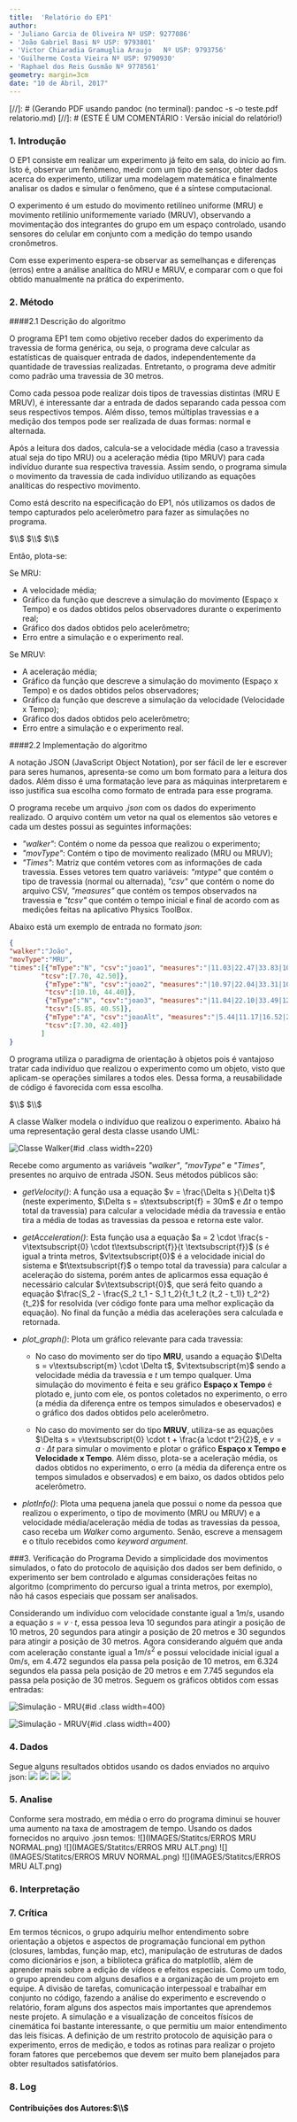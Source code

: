 ```yaml
---
title:  'Relatório do EP1'
author:
- 'Juliano Garcia de Oliveira Nº USP: 9277086'
- 'João Gabriel Basi Nº USP: 9793801'
- 'Victor Chiaradia Gramuglia Araujo   Nº USP: 9793756'
- 'Guilherme Costa Vieira Nº USP: 9790930'
- 'Raphael dos Reis Gusmão Nº 9778561'
geometry: margin=3cm
date: "10 de Abril, 2017"
---
```

[//]: # (Gerando PDF usando pandoc (no terminal): pandoc -s -o teste.pdf relatorio.md)
[//]: # (ESTE É UM COMENTÁRIO : Versão inicial do relatório!)

### 1. Introdução

O EP1 consiste em realizar um experimento já feito em sala, do início ao fim. Isto é, observar um fenômeno, medir com um tipo de sensor, obter dados acerca do experimento, utilizar uma modelagem matemática e finalmente analisar os dados e simular o fenômeno, que é a síntese computacional.

O experimento é um estudo do movimento retilíneo uniforme (MRU) e movimento retilínio uniformemente variado (MRUV), observando a movimentação dos integrantes do grupo em um espaço controlado, usando sensores do celular em conjunto com a medição do tempo usando cronômetros.

Com esse experimento espera-se observar as semelhanças e diferenças (erros) entre a análise analítica do MRU e MRUV, e comparar com o que foi obtido manualmente na prática do experimento.

### 2. Método

####2.1 Descrição do algoritmo

O programa EP1 tem como objetivo receber dados do experimento da travessia de forma genérica, ou seja, o programa deve calcular as estatísticas de quaisquer entrada de dados, independentemente da quantidade de travessias realizadas. Entretanto, o programa deve admitir como padrão uma travessia de 30 metros.

Como cada pessoa pode realizar dois tipos de travessias distintas (MRU E MRUV), é interessante dar a entrada de dados separando cada pessoa com seus respectivos tempos. Além disso, temos múltiplas travessias e a medição dos tempos pode ser realizada de duas formas: normal e alternada.

Após a leitura dos dados, calcula-se a velocidade média (caso a travessia atual seja do tipo MRU) ou a aceleração média (tipo MRUV) para cada indivíduo durante sua respectiva travessia. Assim sendo, o programa simula o movimento da travessia de cada indivíduo utilizando as equações analíticas do respectivo movimento.

Como está descrito na especificação do EP1, nós utilizamos os dados de tempo capturados pelo acelerômetro para fazer as simulações no programa.

$\\$
$\\$
$\\$

Então, plota-se:

Se MRU:

- A velocidade média;
- Gráfico da função que descreve a simulação do movimento (Espaço x Tempo) e os dados obtidos pelos observadores durante o experimento real;
- Gráfico dos dados obtidos pelo acelerômetro;
- Erro entre a simulação e o experimento real.

Se MRUV:

- A aceleração média;
- Gráfico da função que descreve a simulação do movimento (Espaço x Tempo) e os dados obtidos pelos observadores;
- Gráfico da função que descreve a simulação da velocidade (Velocidade x Tempo);
- Gráfico dos dados obtidos pelo acelerômetro;
- Erro entre a simulação e o experimento real.

####2.2 Implementação do algoritmo

A notação JSON (JavaScript Object Notation), por ser fácil de ler e escrever para seres humanos, apresenta-se como um bom formato para a leitura dos dados. Além disso é uma formatação leve para as máquinas interpretarem e isso justifica sua escolha como formato de entrada para esse programa.

O programa recebe um arquivo *.json* com os dados do experimento realizado. O arquivo contém um vetor na qual os elementos são vetores e cada um destes possui as seguintes informações:

- *"walker"*: Contém o nome da pessoa que realizou o experimento;
- *"movType"*: Contém o tipo de movimento realizado (MRU ou MRUV);
- *"Times"*: Matriz que contém vetores com as informações de cada travessia. Esses vetores tem quatro variáveis: *"mtype"* que contém o tipo de travessia (normal ou alternada), *"csv"* que contém o nome do arquivo CSV, *"measures"* que contém os tempos observados na travessia e *"tcsv"* que contém o tempo inicial e final de acordo com as medições feitas na aplicativo Physics ToolBox.

Abaixo está um exemplo de entrada no formato *json*:

```json
{
"walker":"João",
"movType":"MRU",
"times":[{"mType":"N", "csv":"joao1", "measures":"|11.03|22.47|33.83|10.70|22.09|33.62|",
        "tcsv":[7.70, 42.50]},
         {"mType":"N", "csv":"joao2", "measures":"|10.97|22.04|33.31|10.90|22.00|33.47|",
         "tcsv":[10.10, 44.40]},
         {"mType":"N", "csv":"joao3", "measures":"|11.04|22.10|33.49|12.70|22.04|33.69|",
         "tcsv":[5.85, 40.55]},
         {"mType":"A", "csv":"joaoAlt", "measures":"|5.44|11.17|16.52|22.25|27.92|34.13|",
         "tcsv":[7.30, 42.40]}
        ]
}
```

O programa utiliza o paradigma de orientação à objetos pois é vantajoso tratar cada indivíduo que realizou o experimento como um objeto, visto que aplicam-se operações similares a todos eles. Dessa forma, a reusabilidade de código é favorecida com essa escolha.

$\\$
$\\$

A classe Walker modela o indivíduo que realizou o experimento. Abaixo há uma representação geral desta classe usando UML:

![Classe Walker](IMAGES/umlclass.png){#id .class width=220}

Recebe como argumento as variáveis *"walker"*, *"movType"* e *"Times"*, presentes no arquivo de entrada JSON. Seus métodos públicos são:

 - *getVelocity()*: A função usa a equação $v = \frac{\Delta s }{\Delta t}$ (neste experimento, $\Delta s = s\textsubscript{f} = 30m$ e $\Delta t$ o tempo total da travessia) para calcular a velocidade média da travessia e então tira a média de todas as travessias da pessoa e retorna este valor.

 - *getAcceleration()*: Esta função usa a equação $a = 2 \cdot \frac{s - v\textsubscript{0} \cdot t\textsubscript{f}}{t \textsubscript{f}}$ ($s$ é igual a trinta metros, $v\textsubscript{0}$ é a velocidade inicial do sistema e $t\textsubscript{f}$ o tempo total da travessia) para calcular a aceleração do sistema, porém antes de aplicarmos essa equação é necessário calcular $v\textsubscript{0}$, que será feito quando a equação $\frac{S_2 - \frac{S_2 t_1 - S_1 t_2}{t_1 t_2 (t_2 - t_1)} t_2^2}{t_2}$ for resolvida (ver código fonte para uma melhor explicação da equação). No final da função a média das acelerações sera calculada e retornada.

- *plot_graph()*: Plota um gráfico relevante para cada travessia:

    - No caso do movimento ser do tipo **MRU**, usando a equação $\Delta s = v\textsubscript{m} \cdot \Delta t$, $v\textsubscript{m}$ sendo a velocidade média da travessia e $t$ um tempo qualquer. Uma simulação do movimento é feita e seu gráfico **Espaço x Tempo** é plotado e, junto com ele, os pontos coletados no experimento, o erro (a média da diferença entre os tempos simulados e obeservados) e o gráfico dos dados obtidos pelo acelerômetro.

    - No caso do movimento ser do tipo **MRUV**, utiliza-se as equações $\Delta s = v\textsubscript{0} \cdot t + \frac{a \cdot t^2}{2}$, e $v = a \cdot \Delta t$ para simular o movimento e plotar o gráfico **Espaço x Tempo e Velocidade x Tempo**. Além disso, plota-se a aceleração média, os dados obtidos no experimento, o erro (a média da diferença entre os tempos simulados e observados) e em baixo, os dados obtidos pelo acelerômetro.

- *plotInfo()*: Plota uma pequena janela que possui  o nome da pessoa que realizou o experimento, o tipo de movimento (MRU ou MRUV) e a velocidade média/aceleração média de todas as travessias da pessoa, caso receba um *Walker* como argumento. Senão, escreve a mensagem e o título recebidos como *keyword argument*.

###3. Verificação do Programa
Devido a simplicidade dos movimentos simulados, o fato do protocolo de aquisição dos dados ser bem definido, o experimento ser bem controlado e algumas considerações feitas no algoritmo (comprimento do percurso igual a trinta metros, por exemplo), não há casos especiais que possam ser analisados.

Considerando um indivíduo com velocidade constante igual a $1 m/s$, usando a equação $s = v \cdot t$, essa pessoa leva 10 segundos para atingir a posição de 10 metros, 20 segundos para atingir a posição de 20 metros e 30 segundos para atingir a posição de 30 metros.
Agora considerando alguém que anda com aceleração constante igual a $1 m/s^2$ e possui velocidade inicial igual a 0m/s, em 4.472 segundos ela passa pela posição de 10 metros, em 6.324 segundos ela passa pela posição de 20 metros e em 7.745 segundos ela passa pela posição de 30 metros. Seguem os gráficos obtidos com essas entradas:

![Simulação - MRU](IMAGES/simula1.png){#id .class width=400}

![Simulação - MRUV](IMAGES/simula2.png){#id .class width=400}

### 4. Dados
Segue alguns resultados obtidos usando os dados enviados no arquivo json:
![](IMAGES/figure_GMRUV.png)
![](IMAGES/figure_JJmru.png)
![](IMAGES/figure_Jmru.png)
![](IMAGES/figure_Rmruv.png)

### 5. Analise
Conforme sera mostrado, em média o erro do programa diminui se houver uma aumento na taxa de amostragem de tempo. Usando os dados fornecidos no arquivo .josn temos:
![](IMAGES/Statitcs/ERROS MRU NORMAL.png)
![](IMAGES/Statitcs/ERROS MRU ALT.png)
![](IMAGES/Statitcs/ERROS MRUV NORMAL.png)
![](IMAGES/Statitcs/ERROS MRU ALT.png)
### 6. Interpretação

### 7. Crítica
Em termos técnicos, o grupo adquiriu melhor entendimento sobre orientação a objetos e aspectos de programação funcional em python (closures, lambdas, função map, etc), manipulação de estruturas de dados como dicionários e json, a biblioteca gráfica do matplotlib, além de aprender mais sobre a edição de vídeos e efeitos especiais.
Como um todo, o grupo aprendeu com alguns desafios e a organização de um projeto em equipe. A divisão de tarefas, comunicação interpessoal e trabalhar em conjunto no código, fazendo a análise do experimento e escrevendo o relatório, foram alguns dos aspectos mais importantes que aprendemos neste projeto.
A simulação e a visualização de conceitos físicos de cinemática foi bastante interessante, o que permitiu um maior entendimento das leis físicas. A definição de um restrito protocolo de aquisição para o experimento, erros de medição, e todos as rotinas para realizar o projeto foram fatores que percebemos que devem ser muito bem planejados para obter resultados satisfatórios.

### 8. Log

#### Contribuições dos Autores:$\\$
